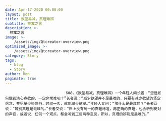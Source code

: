 ```yaml
---
date: Apr-17-2020 00:00:00
layout: post
title: 欲望易减，真理难辨
subtitle: 神寓之言
description: >-
  神寓之言
image: >-
    /assets/img/Qtcreator-overview.png
optimized_image: >-
    /assets/img/Qtcreator-overview.png
category: Story
tags:
  - blog
  - Story
author: Ron
paginate: true
---
```


							　　608，《欲望易减，真理难辨》一个年轻人问长者：“您是如何做到清心寡欲的，一定非常难吧？”长者说：“减少欲望并不是最难的，只要有减少欲望的坚定信念，并尽量少染世俗，时间一久，就能减少欲望。”年轻人又问：“那什么是最难的？”长者回说：“辨别真理是最难的。”长者又说：“世上没有统一的真理标准，再正确的真理，也会听到反对的声音，或者说，任何一个观点，都会听到正反两种意见，所以，真理的辨别是最难的。”
							
							
						